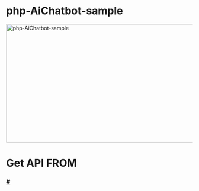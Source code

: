 # php-AiChatbot-sample
<img src="https://socialify.git.ci/AshinsanaInduwara/php-AiChatbot-sample/image?language=1&owner=1&pattern=Brick%20Wall&stargazers=1&theme=Dark" alt="php-AiChatbot-sample" width="640" height="320" />


# Get API FROM
<h3><a href="#/">#</a></h3>

